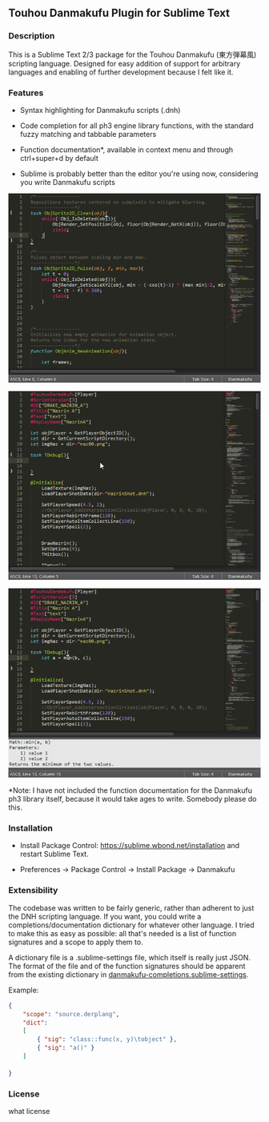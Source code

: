 Touhou Danmakufu Plugin for Sublime Text
-----------------------------------------

### Description ###

This is a Sublime Text 2/3 package for the Touhou Danmakufu (東方弾幕風) scripting language. 
Designed for easy addition of support for arbitrary languages and enabling of further development because I felt like it. 

### Features ###

* Syntax highlighting for Danmakufu scripts (.dnh)

* Code completion for all ph3 engine library functions, with the standard fuzzy matching and tabbable parameters

* Function documentation\*, available in context menu and through ctrl+super+d by default

* Sublime is probably better than the editor you're using now, considering you write Danmakufu scripts

![look at dem colors](ss/1.png)

![autocomplete for when you're coding drunk](ss/2.gif)

![press buttons get docs](ss/3.png)

\*Note: I have not included the function documentation for the Danmakufu ph3 library itself, because it would take ages to write. Somebody please do this.

### Installation ###

* Install Package Control: https://sublime.wbond.net/installation and restart Sublime Text.

* Preferences → Package Control → Install Package → Danmakufu

### Extensibility ###

The codebase was written to be fairly generic, rather than adherent to just the DNH scripting language. If you want, you could write a completions/documentation dictionary for whatever other language. I tried to make this as easy as possible: all that's needed is a list of function signatures and a scope to apply them to. 

A dictionary file is a .sublime-settings file, which itself is really just JSON. The format of the file and of the function signatures should be apparent from the existing dictionary in [danmakufu-completions.sublime-settings](danmakufu-completions.sublime-settings).

Example:

```json
{
	"scope": "source.derplang",
	"dict":
	[
		{ "sig": "class::func(x, y)\tobject" },
		{ "sig": "a()" }
	]

}
```

### License ###
what license